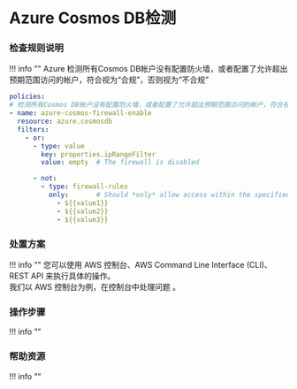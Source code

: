# Azure Cosmos DB检测

### 检查规则说明
!!! info ""
    Azure  检测所有Cosmos DB帐户没有配置防火墙，或者配置了允许超出预期范围访问的帐户，符合视为“合规”，否则视为“不合规”  
    
  ```YAML
  policies:
  # 检测所有Cosmos DB帐户没有配置防火墙，或者配置了允许超出预期范围访问的帐户，符合视为“合规”，否则视为“不合规”
  - name: azure-cosmos-firewall-enable
    resource: azure.cosmosdb
    filters:
      - or:
        - type: value
          key: properties.ipRangeFilter
          value: empty  # The firewall is disabled

        - not:
          - type: firewall-rules
            only:       # Should *only* allow access within the specified maximums here
              - ${{value1}}
              - ${{value2}}
              - ${{value3}}
  ```

    
### 处置方案
!!! info ""
    您可以使用 AWS 控制台、AWS Command Line Interface (CLI)、REST API 来执行具体的操作。   
    我们以 AWS 控制台为例，在控制台中处理问题 。


### 操作步骤
!!! info ""




### 帮助资源
!!! info ""
    